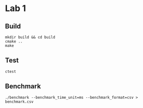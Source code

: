 # Lab 1

## Build
```shell
mkdir build && cd build
cmake ..
make
```

## Test
```shell
ctest
```

## Benchmark
```shell
./benchmark --benchmark_time_unit=ms --benchmark_format=csv > benchmark.csv
```
